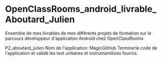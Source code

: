 # OpenClassRooms_android_livrable_Aboutard_Julien

Ensemble de mes livrables de mes différents projets de formation sur le parcours développeur d'application Android chez OpenClassRooms

P2_aboutard_julien
Nom de l'application: MagicGitHub
Terminerle code de l'application et validé les test unitaires et instrumantilisés fournis.
